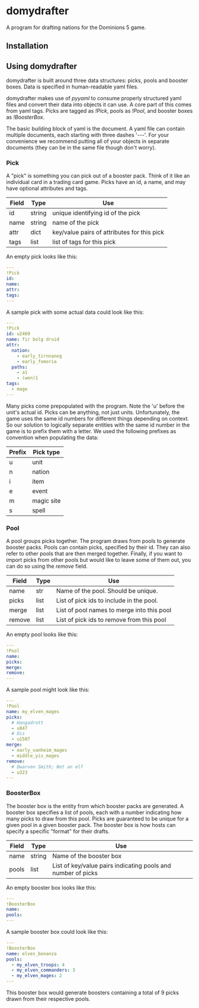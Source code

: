 # domydrafter
A program for drafting nations for the Dominions 5 game.

## Installation

## Using domydrafter

domydrafter is built around three data structures: picks, pools and booster
boxes. Data is specified in human-readable yaml files.

domydrafter makes use of _pyyaml_ to consume properly structured yaml files
and convert their data into objects it can use. A core part of this
comes from yaml tags. Picks are tagged as _!Pick_, pools as _!Pool_, and
booster boxes as _!BoosterBox_.

The basic building block of yaml is the document. A yaml file can
contain multiple documents, each starting with three dashes '---'.
For your convenience we recommend putting all of your objects in
separate documents (they can be in the same file though don't worry).

### Pick

A "pick" is something you can pick out of a booster pack. Think of it like
an individual card in a trading card game. Picks have an id, a name, and
may have optional attributes and tags.

| Field | Type | Use |
| --- | --- | ---
| id | string | unique identifying id of the pick |
| name | string | name of the pick |
| attr | dict | key/value pairs of attributes for this pick |
| tags | list | list of tags for this pick |

An empty pick looks like this:

```yaml
---
!Pick
id:
name:
attr:
tags:
---
```

A sample pick with some actual data could look like this:

```yaml
---
!Pick
id: u2469
name: fir bolg druid
attr:
  nation:
    - early_tirnnanog
    - early_fomoria
  paths:
    - a1
    - (wen)1
tags:
  - mage
---
```

Many picks come prepopulated with the program. Note the 'u' before the
unit's actual id. Picks can be anything, not just units. Unfortunately,
the game uses the same id numbers for different things depending on context.
So our solution to logically separate entities with the same id number in the
game is to prefix them with a letter. We used the following prefixes as
convention when populating the data:

| Prefix | Pick type |
|--- | --- |
| u | unit |
| n | nation |
| i | item |
| e | event |
| m | magic site |
| s | spell |

### Pool

A pool groups picks together. The program draws from pools to generate
booster packs. Pools can contain picks, specified by their id. They
can also refer to other pools that are then merged together. Finally,
if you want to import picks from other pools but would like to leave
some of them out, you can do so using the _remove_ field.

| Field | Type | Use |
| --- | --- | --- |
| name | str | Name of the pool. Should be unique. |
| picks | list | List of pick ids to include in the pool. |
| merge | list | List of pool names to merge into this pool |
| remove | list | List of pick ids to remove from this pool |

An empty pool looks like this:

```yaml
---
!Pool
name:
picks:
merge:
remove:
---
```

A sample pool might look like this:

```yaml
---
!Pool
name: my_elven_mages
picks:
  # Hangadrott
  - u847
  # Dis
  - u1507
merge:
  - early_vanheim_mages
  - middle_yis_mages
remove:
  # Dwarven Smith; Not an elf
  - u323
---
```

### BoosterBox

The booster box is the entity from which booster packs are generated. A
booster box specifies a list of pools, each with a number indicating how many
picks to draw from this pool. Picks are guaranteed to be unique for a given
pool in a given booster pack. The booster box is how hosts can specify a
specific "format" for their drafts.

| Field | Type | Use |
| --- | --- | --- |
| name | string | Name of the booster box |
| pools | list | List of key/value pairs indicating pools and number of picks|

An empty booster box looks like this:

```yaml
---
!BoosterBox
name:
pools:
---
```

A sample booster box could look like this:

```yaml
---
!BoosterBox
name: elves_bonanza
pools:
  - my_elven_troops: 4
  - my_elven_commanders: 3
  - my_elven_mages: 2
---
```

This booster box would generate boosters containing a total of 9 picks drawn
from their respective pools.
